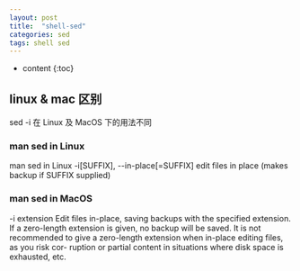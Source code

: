 ```yaml
---
layout: post
title:  "shell-sed"
categories: sed
tags: shell sed
---
```


* content
{:toc}
## linux & mac 区别
sed -i 在 Linux 及 MacOS 下的用法不同

### man sed in Linux
man sed in Linux
-i[SUFFIX], --in-place[=SUFFIX]
edit files in place (makes backup if SUFFIX supplied)

### man sed in MacOS
-i extension
Edit files in-place, saving backups with the specified extension. If a zero-length extension is given, no backup
will be saved. It is not recommended to give a zero-length extension when in-place editing files, as you risk cor-
ruption or partial content in situations where disk space is exhausted, etc.


